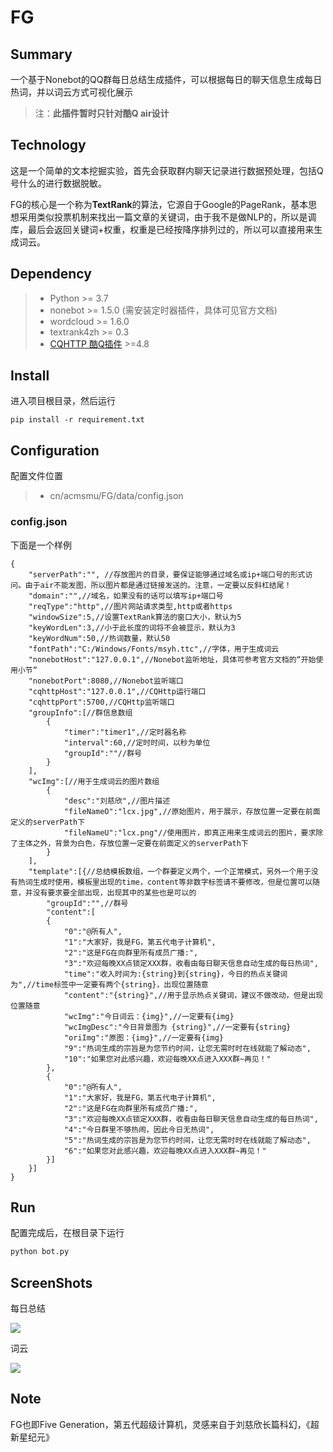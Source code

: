 # FG 

## Summary

一个基于Nonebot的QQ群每日总结生成插件，可以根据每日的聊天信息生成每日热词，并以词云方式可视化展示
>  注：**此插件暂时只针对酷Q air设计**

## Technology

这是一个简单的文本挖掘实验，首先会获取群内聊天记录进行数据预处理，包括Q号什么的进行数据脱敏。

FG的核心是一个称为**TextRank**的算法，它源自于Google的PageRank，基本思想采用类似投票机制来找出一篇文章的关键词，由于我不是做NLP的，所以是调库，最后会返回关键词+权重，权重是已经按降序排列过的，所以可以直接用来生成词云。


## Dependency

> * Python >= 3.7
> * nonebot >= 1.5.0 (需安装定时器插件，具体可见官方文档)
> * wordcloud >= 1.6.0
> * textrank4zh >= 0.3
> * [CQHTTP 酷Q插件](https://cqhttp.cc/docs/4.14/#/) >=4.8

## Install

进入项目根目录，然后运行
```
pip install -r requirement.txt
```

## Configuration
配置文件位置
> * cn/acmsmu/FG/data/config.json

### config.json

下面是一个样例

```
{
    "serverPath":"", //存放图片的目录，要保证能够通过域名或ip+端口号的形式访问。由于air不能发图，所以图片都是通过链接发送的。注意，一定要以反斜杠结尾！
    "domain":"",//域名，如果没有的话可以填写ip+端口号
    "reqType":"http",//图片网站请求类型,http或者https
    "windowSize":5,//设置TextRank算法的窗口大小，默认为5
    "keyWordLen":3,//小于此长度的词将不会被显示，默认为3
    "keyWordNum":50,//热词数量，默认50
    "fontPath":"C:/Windows/Fonts/msyh.ttc",//字体，用于生成词云
    "nonebotHost":"127.0.0.1",//Nonebot监听地址，具体可参考官方文档的“开始使用小节”
    "nonebotPort":8080,//Nonebot监听端口
    "cqhttpHost":"127.0.0.1",//CQHttp运行端口
    "cqhttpPort":5700,//CQHttp监听端口
    "groupInfo":[//群信息数组
        {
            "timer":"timer1",//定时器名称
            "interval":60,//定时时间，以秒为单位
            "groupId":""//群号
        }
    ],
    "wcImg":[//用于生成词云的图片数组
        {
            "desc":"刘慈欣",//图片描述
            "fileNameO":"lcx.jpg",//原始图片，用于展示，存放位置一定要在前面定义的serverPath下
            "fileNameU":"lcx.png"//使用图片，即真正用来生成词云的图片，要求除了主体之外，背景为白色，存放位置一定要在前面定义的serverPath下
        }
    ],
    "template":[{//总结模板数组，一个群要定义两个，一个正常模式，另外一个用于没有热词生成时使用，模板里出现的time，content等非数字标签请不要修改，但是位置可以随意，并没有要求要全部出现，出现其中的某些也是可以的
        "groupId":"",//群号
        "content":[
        {
            "0":"@所有人",
            "1":"大家好，我是FG，第五代电子计算机",
            "2":"这是FG在向群里所有成员广播:",
            "3":"欢迎每晚XX点锁定XXX群，收看由每日聊天信息自动生成的每日热词",
            "time":"收入时间为:{string}到{string}，今日的热点关键词为",//time标签中一定要有两个{string}，出现位置随意
            "content":"{string}",//用于显示热点关键词，建议不做改动，但是出现位置随意
            "wcImg":"今日词云：{img}",//一定要有{img}
            "wcImgDesc":"今日背景图为 {string}",//一定要有{string}
            "oriImg":"原图：{img}",//一定要有{img}
            "9":"热词生成的宗旨是为您节约时间，让您无需时时在线就能了解动态",
            "10":"如果您对此感兴趣，欢迎每晚XX点进入XXX群~再见！"
        },
        {
            "0":"@所有人",
            "1":"大家好，我是FG，第五代电子计算机",
            "2":"这是FG在向群里所有成员广播:",
            "3":"欢迎每晚XX点锁定XXX群，收看由每日聊天信息自动生成的每日热词",
            "4":"今日群里不够热闹，因此今日无热词",
            "5":"热词生成的宗旨是为您节约时间，让您无需时时在线就能了解动态",
            "6":"如果您对此感兴趣，欢迎每晚XX点进入XXX群~再见！"
        }]
    }]
}
```
## Run
配置完成后，在根目录下运行
```python
python bot.py
```

## ScreenShots
每日总结

![](https://blog.acmsmu.cn/wp-content/uploads/2020/04/20200407000945.png)

词云

![](https://blog.acmsmu.cn/wp-content/uploads/2020/04/20200407001508.png)

## Note
FG也即Five Generation，第五代超级计算机，灵感来自于刘慈欣长篇科幻，《超新星纪元》
